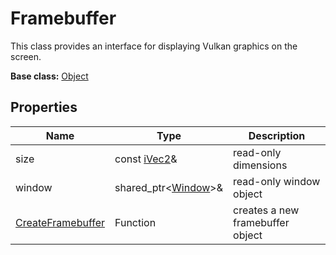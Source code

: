 # Framebuffer

This class provides an interface for displaying Vulkan graphics on the screen.

**Base class:** [Object](Object)

## Properties

| Name | Type | Description |
|---|---|---|
| size | const [iVec2](iVec2.md)& | read-only dimensions |
| window | shared_ptr<[Window](Window.md)\>& | read-only window object |
| [CreateFramebuffer](CreateFramebuffer.md) | Function | creates a new framebuffer object |
